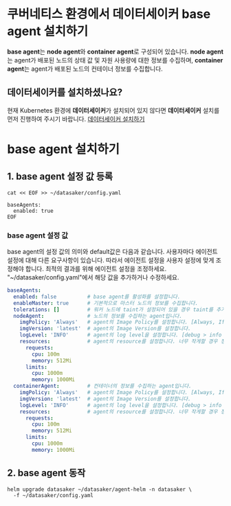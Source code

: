 # 쿠버네티스 환경에서 데이터세이커 base agent 설치하기
**base agent**는 **node agent**와 **container agent**로 구성되어 있습니다. **node agent**는 agent가 배포된 노드의 상태 값 및 자원 사용량에 대한 정보를 수집하며, **container agent**는 agent가 배포된 노드의 컨테이너 정보를 수집합니다.

## 데이터세이커를 설치하셨나요?
현재 Kubernetes 환경에 **데이터세이커**가 설치되어 있지 않다면 **데이터세이커** 설치를 먼저 진행하여 주시기 바랍니다. [데이터세이커 설치하기](../../README.md)

# base agent 설치하기
## 1. base agent 설정 값 등록
```shell
cat << EOF >> ~/datasaker/config.yaml

baseAgents:
  enabled: true
EOF
```
### base agent 설정 값
base agent의 설정 값의 의미와 default값은 다음과 같습니다. 사용자마다 에이전트 설정에 대해 다른 요구사항이 있습니다. 따라서 에이전트 설정을 사용자 설정에 맞게 조정해야 합니다. 최적의 결과를 위해 에이전트 설정을 조정하세요.
"~/datasaker/config.yaml"에서 해당 값을 추가하거나 수정하세요.
```yaml
baseAgents:
  enabled: false          # base agent를 활성화를 설정합니다.
  enableMaster: true      # 기본적으로 마스터 노드의 정보를 수집합니다.
  tolerations: []         # 워커 노드에 taint가 설정되어 있을 경우 taint를 추가합니다.
  nodeAgent:              # 노드의 정보를 수집하는 agent입니다.
    imgPolicy: 'Always'   # agent의 Image Policy를 설정합니다. [Always, IfNotPresent, Never]
    imgVersion: 'latest'  # agent의 Image Version를 설정합니다.
    logLevel: 'INFO'      # agent의 log level을 설정합니다. [debug > info > warn > error > panic > fatal]
    resources:            # agent의 resource를 설정합니다. 너무 작게할 경우 정상동작을 못할 수 있습니다.
      requests:
        cpu: 100m
        memory: 512Mi
      limits:
        cpu: 1000m
        memory: 1000Mi
  containerAgent:         # 컨테이너의 정보를 수집하는 agent입니다.
    imgPolicy: 'Always'   # agent의 Image Policy를 설정합니다. [Always, IfNotPresent, Never]
    imgVersion: 'latest'  # agent의 Image Version를 설정합니다.
    logLevel: 'INFO'      # agent의 log level을 설정합니다. [debug > info > warn > error > panic > fatal]
    resources:            # agent의 resource를 설정합니다. 너무 작게할 경우 정상동작을 못할 수 있습니다.
      requests:
        cpu: 100m
        memory: 512Mi
      limits:
        cpu: 1000m
        memory: 1000Mi
```

## 2. base agent 동작
```shell
helm upgrade datasaker ~/datasaker/agent-helm -n datasaker \
  -f ~/datasaker/config.yaml
```

